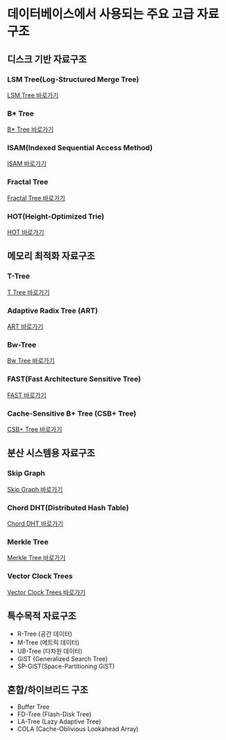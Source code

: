 # 데이터베이스에서 사용되는 주요 고급 자료구조

## 디스크 기반 자료구조

### LSM Tree(Log-Structured Merge Tree)
[LSM Tree 바로가기](./LSMTree/README.md)

### B* Tree
[B* Tree 바로가기](./BStarTree/README.md)


### ISAM(Indexed Sequential Access Method)
[ISAM 바로가기](./ISAM/README.md)

### Fractal Tree
[Fractal Tree 바로가기](./FractalTree/README.md)

### HOT(Height-Optimized Trie)
[HOT 바로가기](./HOT/README.md)

## 메모리 최적화 자료구조

### T-Tree
[T Tree 바로가기](./TTree/README.md)

### Adaptive Radix Tree (ART)
[ART 바로가기](./ART/README.md)

### Bw-Tree
[Bw Tree 바로가기](./BwTree/README.md)

### FAST(Fast Architecture Sensitive Tree)
[FAST 바로가기](./FAST/README.md)

### Cache-Sensitive B+ Tree (CSB+ Tree)
[CSB+ Tree 바로가기](./CSBPlusTree/README.md)

## 분산 시스템용 자료구조

### Skip Graph
[Skip Graph 바로가기](./SkipGraph/README.md)

### Chord DHT(Distributed Hash Table)
[Chord DHT 바로가기](./ChordDHT/README.md)

### Merkle Tree
[Merkle Tree 바로가기](./MerkleTree/README.md)

### Vector Clock Trees
[Vector Clock Trees 바로가기](./MerkleTree/README.md)

## 특수목적 자료구조
* R-Tree (공간 데이터)
* M-Tree (메트릭 데이터)
* UB-Tree (다차원 데이터)
* GiST (Generalized Search Tree)
* SP-GiST(Space-Partitioning GiST)

## 혼합/하이브리드 구조
* Buffer Tree
* FD-Tree (Flash-Disk Tree)
* LA-Tree (Lazy Adaptive Tree)
* COLA (Cache-Oblivious Lookahead Array)